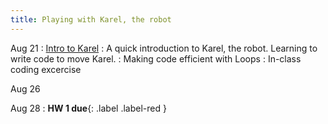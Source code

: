 ```yaml
---
title: Playing with Karel, the robot
---
```


Aug 21
: [Intro to Karel](../assets/Lectures/MEA_217-Lecture1.pdf)
: A quick introduction to Karel, the robot. Learning to write code to move Karel.
: Making code efficient with Loops
: In-class coding excercise

Aug 26 


Aug 28
: **HW 1 due**{: .label .label-red }

